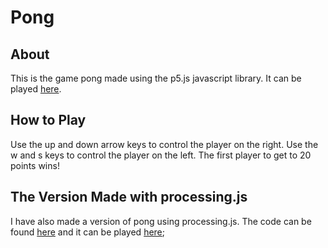 # Pong
## About
This is the game pong made using the p5.js javascript library.
It can be played [here](https://pikachu03.github.io/pong_p5.js/).
## How to Play
Use the up and down arrow keys to control the player on the right.
Use the w and s keys to control the player on the left.
The first player to get to 20 points wins!
## The Version Made with processing.js
I have also made a version of pong using processing.js. The code can be found [here](https://github.com/pikachu03/pjs_pong) and it can be played [here](https://pikachu03.github.io/pjs_pong);
